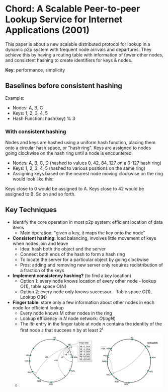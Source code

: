 # Chord: A Scalable Peer-to-peer Lookup Service for Internet Applications (2001) 
This paper is about a new scalable distributed protocol for lookup in a dynamic p2p system with frequent node arrivals and departures. They achieve this by having a routing table with information of fewer other nodes, and consistent hashing to create identifiers for keys & nodes. 

**Key**: performance, simplicity 

## Baselines before consistent hashing 
Example:
* Nodes: A, B, C
* Keys: 1, 2, 3, 4, 5
* Hash Function: hash(key) % 3

### With consistent hashing 
Nodes and keys are hashed using a uniform hash function, placing them onto a circular hash space, or "hash ring". Keys are assigned to nodes going clockwise on the hash ring until a node is encountered.

* Nodes: A, B, C, D (hashed to values 0, 42, 84, 127 on a 0-127 hash ring)
* Keys: 1, 2, 3, 4, 5 (hashed to various positions on the same ring)
* Assigning keys based on the nearest node moving clockwise on the ring would look like this:

Keys close to 0 would be assigned to A. Keys close to 42 would be assigned to B. So on and so forth.

## Key Techniques 
* Identify the core operation in most p2p system: efficient location of data items
    *  Main operation: "given a key, it maps the key onto the node"  
* **Consistent hashing**: load balancing, involves little movement of keys when nodes join and leave
    *  Idea: hash both the object and the server
    *  Connect both ends of the hash to form a hash ring
    *  To locate the server for a particular object by going clockwise
    *  Pros: adding and removing new server only requires redistribution of a fraction of the keys
*  **Implement consistency hashing?** (to find a key location) 
    *  Option 1: every node knows location of every other node - lookup O(1), table space O(N)
    *  Option 2: every node only knows successor - Table space O(1), Lookup O(N)   
* **Finger table**: store only a few information about other nodes in each node for efficient lookup
    *  Every node knows M other nodes in the ring  
    *  Lookup efficiency in $N$ node network: $O(log N)$
    *  The $ith$ entry in the finger table at node $n$ contains the identity of the first node $s$ that succees $n$ by at least $2^i$
    *  ![Finger Table](images/43-chord/finter-table.png)

